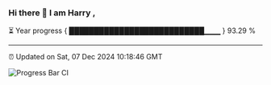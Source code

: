 ### Hi there 👋 I am Harry , 

⏳ Year progress { ███████████████████████████▁▁▁ } 93.29 %

---

⏰ Updated on Sat, 07 Dec 2024 10:18:46 GMT

![Progress Bar CI](https://github.com/duykhang68/duykhang68/workflows/Progress%20Bar%20CI/badge.svg)
